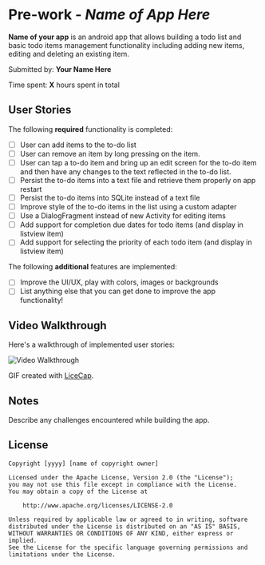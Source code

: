 # Pre-work - *Name of App Here*

**Name of your app** is an android app that allows building a todo list and basic todo items management functionality including adding new items, editing and deleting an existing item.

Submitted by: **Your Name Here**

Time spent: **X** hours spent in total

## User Stories

The following **required** functionality is completed:

* [ ] User can add items to the to-do list
* [ ] User can remove an item by long pressing on the item.
* [ ] User can tap a to-do item and bring up an edit screen for the to-do item and then have any changes to the text reflected in the to-do list.
* [ ] Persist the to-do items into a text file and retrieve them properly on app restart
* [ ] Persist the to-do items into SQLite instead of a text file
* [ ] Improve style of the to-do items in the list using a custom adapter
* [ ] Use a DialogFragment instead of new Activity for editing items
* [ ] Add support for completion due dates for todo items (and display in listview item)
* [ ] Add support for selecting the priority of each todo item (and display in listview item)

The following **additional** features are implemented:

* [ ] Improve the UI/UX, play with colors, images or backgrounds
* [ ] List anything else that you can get done to improve the app functionality!

## Video Walkthrough 

Here's a walkthrough of implemented user stories:

![Video Walkthrough](http://i.imgur.com/link/to/your/gif/file.gif)

GIF created with [LiceCap](http://www.cockos.com/licecap/).

## Notes

Describe any challenges encountered while building the app.

## License

    Copyright [yyyy] [name of copyright owner]

    Licensed under the Apache License, Version 2.0 (the "License");
    you may not use this file except in compliance with the License.
    You may obtain a copy of the License at

        http://www.apache.org/licenses/LICENSE-2.0

    Unless required by applicable law or agreed to in writing, software
    distributed under the License is distributed on an "AS IS" BASIS,
    WITHOUT WARRANTIES OR CONDITIONS OF ANY KIND, either express or implied.
    See the License for the specific language governing permissions and
    limitations under the License.

